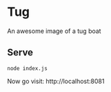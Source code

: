 Tug
===

An awesome image of a tug boat

Serve
-----

    node index.js

Now go visit: http://localhost:8081

